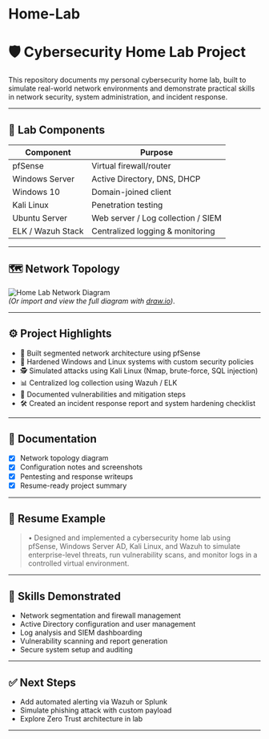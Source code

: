 # Home-Lab
# 🛡️ Cybersecurity Home Lab Project

This repository documents my personal cybersecurity home lab, built to simulate real-world network environments and demonstrate practical skills in network security, system administration, and incident response.

---

## 🔧 Lab Components

| Component        | Purpose                                  |
|------------------|-------------------------------------------|
| pfSense          | Virtual firewall/router                  |
| Windows Server   | Active Directory, DNS, DHCP              |
| Windows 10       | Domain-joined client                     |
| Kali Linux       | Penetration testing                      |
| Ubuntu Server    | Web server / Log collection / SIEM       |
| ELK / Wazuh Stack| Centralized logging & monitoring         |

---

## 🗺️ Network Topology

![Home Lab Network Diagram](./HomeLabNetworkDiagram.png)  
*(Or import and view the full diagram with [draw.io](https://app.diagrams.net))*.

---

## ⚙️ Project Highlights

- 🧱 Built segmented network architecture using pfSense
- 🔐 Hardened Windows and Linux systems with custom security policies
- 🕵️ Simulated attacks using Kali Linux (Nmap, brute-force, SQL injection)
- 📊 Centralized log collection using Wazuh / ELK
- 📁 Documented vulnerabilities and mitigation steps
- 🛠️ Created an incident response report and system hardening checklist

---

## 📁 Documentation

- [x] Network topology diagram
- [x] Configuration notes and screenshots
- [x] Pentesting and response writeups
- [x] Resume-ready project summary

---

## 📌 Resume Example

> • Designed and implemented a cybersecurity home lab using pfSense, Windows Server AD, Kali Linux, and Wazuh to simulate enterprise-level threats, run vulnerability scans, and monitor logs in a controlled virtual environment.

---

## 🧠 Skills Demonstrated

- Network segmentation and firewall management
- Active Directory configuration and user management
- Log analysis and SIEM dashboarding
- Vulnerability scanning and report generation
- Secure system setup and auditing

---

## ✅ Next Steps

- Add automated alerting via Wazuh or Splunk
- Simulate phishing attack with custom payload
- Explore Zero Trust architecture in lab

---

